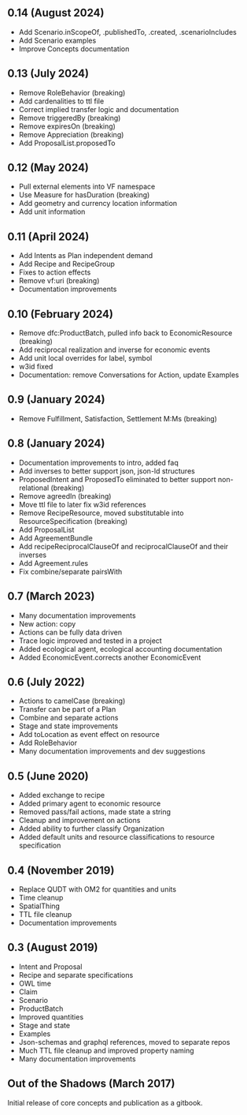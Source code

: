 ## 0.14 (August 2024)

- Add Scenario.inScopeOf, .publishedTo, .created, .scenarioIncludes
- Add Scenario examples
- Improve Concepts documentation

## 0.13 (July 2024)

- Remove RoleBehavior (breaking)
- Add cardenalities to ttl file
- Correct implied transfer logic and documentation
- Remove triggeredBy (breaking)
- Remove expiresOn (breaking)
- Remove Appreciation (breaking)
- Add ProposalList.proposedTo

## 0.12 (May 2024)

- Pull external elements into VF namespace
- Use Measure for hasDuration (breaking)
- Add geometry and currency location information
- Add unit information

## 0.11 (April 2024)

- Add Intents as Plan independent demand
- Add Recipe and RecipeGroup
- Fixes to action effects
- Remove vf:uri (breaking)
- Documentation improvements

## 0.10 (February 2024)

- Remove dfc:ProductBatch, pulled info back to EconomicResource (breaking)
- Add reciprocal realization and inverse for economic events
- Add unit local overrides for label, symbol
- w3id fixed
- Documentation: remove Conversations for Action, update Examples

## 0.9 (January 2024)

- Remove Fulfillment, Satisfaction, Settlement M:Ms (breaking)

## 0.8 (January 2024)

- Documentation improvements to intro, added faq
- Add inverses to better support json, json-ld structures
- ProposedIntent and ProposedTo eliminated to better support non-relational (breaking)
- Remove agreedIn (breaking)
- Move ttl file to later fix w3id references
- Remove RecipeResource, moved substitutable into ResourceSpecification (breaking)
- Add ProposalList
- Add AgreementBundle
- Add recipeReciprocalClauseOf and reciprocalClauseOf and their inverses
- Add Agreement.rules
- Fix combine/separate pairsWith

## 0.7 (March 2023)

- Many documentation improvements
- New action: copy
- Actions can be fully data driven
- Trace logic improved and tested in a project
- Added ecological agent, ecological accounting documentation
- Added EconomicEvent.corrects another EconomicEvent

## 0.6 (July 2022)

- Actions to camelCase (breaking)
- Transfer can be part of a Plan
- Combine and separate actions
- Stage and state improvements
- Add toLocation as event effect on resource
- Add RoleBehavior
- Many documentation improvements and dev suggestions

## 0.5 (June 2020)

- Added exchange to recipe
- Added primary agent to economic resource
- Removed pass/fail actions, made state a string
- Cleanup and improvement on actions
- Added ability to further classify Organization
- Added default units and resource classifications to resource specification

## 0.4 (November 2019)

- Replace QUDT with OM2 for quantities and units
- Time cleanup
- SpatialThing
- TTL file cleanup
- Documentation improvements

## 0.3 (August 2019)

- Intent and Proposal
- Recipe and separate specifications
- OWL time
- Claim
- Scenario
- ProductBatch
- Improved quantities
- Stage and state
- Examples
- Json-schemas and graphql references, moved to separate repos
- Much TTL file cleanup and improved property naming
- Many documentation improvements

## Out of the Shadows (March 2017)

Initial release of core concepts and publication as a gitbook.
